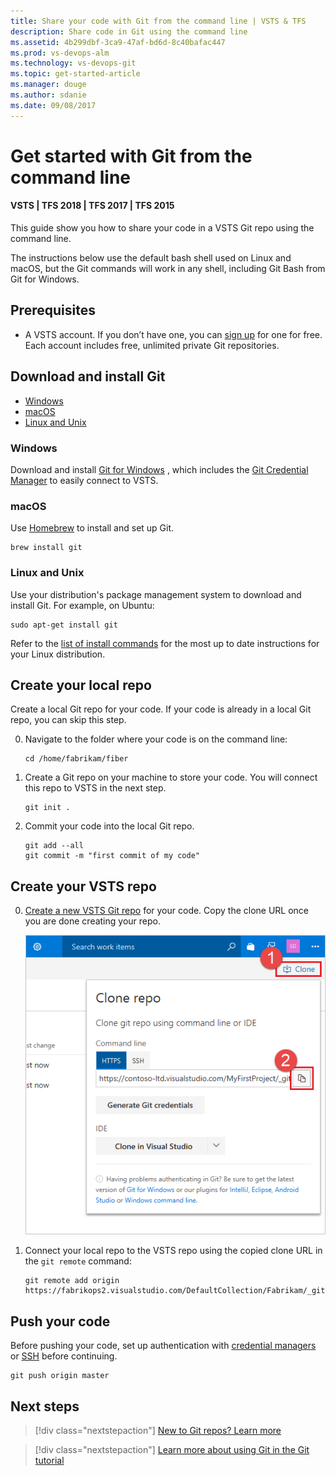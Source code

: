 ```yaml
---
title: Share your code with Git from the command line | VSTS & TFS
description: Share code in Git using the command line
ms.assetid: 4b299dbf-3ca9-47af-bd6d-8c40bafac447
ms.prod: vs-devops-alm
ms.technology: vs-devops-git 
ms.topic: get-started-article
ms.manager: douge
ms.author: sdanie
ms.date: 09/08/2017
---
```


# Get started with Git from the command line

#### VSTS | TFS 2018 | TFS 2017 | TFS 2015

This guide show you how to share your code in a VSTS Git repo using the command line.

The instructions below use the default bash shell used on Linux and macOS, but the Git commands will work in any shell, including Git Bash from Git for Windows.

## Prerequisites

* A VSTS account. If you don’t have one, you can [sign up](../accounts/create-account-msa-or-work-student.md) for one for free. Each account includes free, unlimited private Git repositories.

## Download and install Git

* [Windows](#windows)
* [macOS](#macos)
* [Linux and Unix](#linux-and-unix)

### Windows

Download and install [Git for Windows](https://git-scm.com/download/win) , which includes the [Git Credential Manager](set-up-credential-managers.md) to 
easily connect to VSTS. 

### macOS

Use [Homebrew](http://brew.sh/) to install and set up Git.

```
brew install git
```

### Linux and Unix

Use your distribution's package management system to download and install Git. For example, on Ubuntu:

```
sudo apt-get install git
```

Refer to the [list of install commands](https://git-scm.com/download/linux) for the most up to date instructions for your Linux distribution.

## Create your local repo

Create a local Git repo for your code. If your code is already in a local Git repo, you can skip this step.

0. Navigate to the folder where your code is on the command line:

    ```
    cd /home/fabrikam/fiber
    ```

0. Create a Git repo on your machine to store your code. You will connect this repo to VSTS in the next step.

    ```
    git init .
    ```

0. Commit your code into the local Git repo.

    ```
    git add --all
    git commit -m "first commit of my code"
    ```

## Create your VSTS repo

0. [Create a new VSTS Git repo](create-new-repo.md) for your code. Copy the clone URL once you are done creating your repo.

   ![Get the clone URL after creating the VSTS repo](_img/share-your-code-in-git-cmdline/clone_url.png)

0. Connect your local repo to the VSTS repo using the copied clone URL in the `git remote` command:

    ```
    git remote add origin https://fabrikops2.visualstudio.com/DefaultCollection/Fabrikam/_git/FabrikamApp
    ```


## Push your code 

Before pushing your code, set up authentication with [credential managers](set-up-credential-managers.md) or [SSH](use-ssh-keys-to-authenticate.md) before continuing.

```
git push origin master
```

## Next steps

> [!div class="nextstepaction"]
> [New to Git repos? Learn more](https://www.visualstudio.com/learn/set-up-a-git-repository/)

> [!div class="nextstepaction"]
> [Learn more about using Git in the Git tutorial](tutorial/gitworkflow.md)
